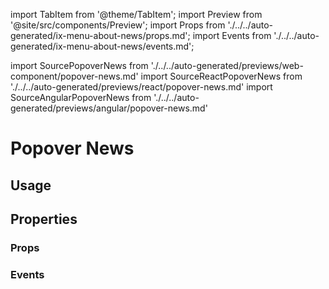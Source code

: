 import TabItem from '@theme/TabItem';
import Preview from '@site/src/components/Preview';
import Props from './../../auto-generated/ix-menu-about-news/props.md';
import Events from './../../auto-generated/ix-menu-about-news/events.md';

import SourcePopoverNews from './../../auto-generated/previews/web-component/popover-news.md'
import SourceReactPopoverNews from './../../auto-generated/previews/react/popover-news.md'
import SourceAngularPopoverNews from './../../auto-generated/previews/angular/popover-news.md'

# Popover News

## Usage

<Preview name="popover-news" height="30rem" noMargin>
  <TabItem value="javascript">
    <SourcePopoverNews />
  </TabItem>
  <TabItem value="react">
    <SourceReactPopoverNews />
  </TabItem>
  <TabItem value="angular">
    <SourceAngularPopoverNews />
  </TabItem>
</Preview>

## Properties

### Props

<Props />

### Events

<Events />
